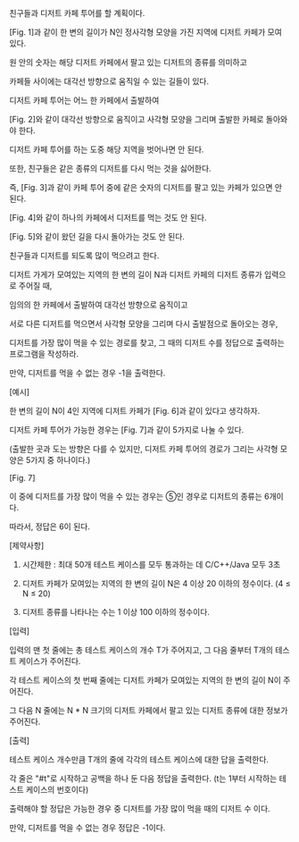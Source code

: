
친구들과 디저트 카페 투어를 할 계획이다.

[Fig. 1]과 같이 한 변의 길이가 N인 정사각형 모양을 가진 지역에 디저트 카페가 모여 있다.
 



원 안의 숫자는 해당 디저트 카페에서 팔고 있는 디저트의 종류를 의미하고

카페들 사이에는 대각선 방향으로 움직일 수 있는 길들이 있다.

디저트 카페 투어는 어느 한 카페에서 출발하여

[Fig. 2]와 같이 대각선 방향으로 움직이고 사각형 모양을 그리며 출발한 카페로 돌아와야 한다.
 
 


디저트 카페 투어를 하는 도중 해당 지역을 벗어나면 안 된다.

또한, 친구들은 같은 종류의 디저트를 다시 먹는 것을 싫어한다.

즉, [Fig. 3]과 같이 카페 투어 중에 같은 숫자의 디저트를 팔고 있는 카페가 있으면 안 된다.
 


[Fig. 4]와 같이 하나의 카페에서 디저트를 먹는 것도 안 된다.

 


[Fig. 5]와 같이 왔던 길을 다시 돌아가는 것도 안 된다.
 

 

친구들과 디저트를 되도록 많이 먹으려고 한다.

디저트 가게가 모여있는 지역의 한 변의 길이 N과 디저트 카페의 디저트 종류가 입력으로 주어질 때,

임의의 한 카페에서 출발하여 대각선 방향으로 움직이고

서로 다른 디저트를 먹으면서 사각형 모양을 그리며 다시 출발점으로 돌아오는 경우,

디저트를 가장 많이 먹을 수 있는 경로를 찾고, 그 때의 디저트 수를 정답으로 출력하는 프로그램을 작성하라.

만약, 디저트를 먹을 수 없는 경우 -1을 출력한다.


[예시]

한 변의 길이 N이 4인 지역에 디저트 카페가 [Fig. 6]과 같이 있다고 생각하자.
 



디저트 카페 투어가 가능한 경우는 [Fig. 7]과 같이 5가지로 나눌 수 있다.

(출발한 곳과 도는 방향은 다를 수 있지만, 디저트 카페 투어의 경로가 그리는 사각형 모양은 5가지 중 하나이다.)

 

[Fig. 7]
 
이 중에 디저트를 가장 많이 먹을 수 있는 경우는 ⑤인 경우로 디저트의 종류는 6개이다.

따라서, 정답은 6이 된다.


[제약사항]

1. 시간제한 : 최대 50개 테스트 케이스를 모두 통과하는 데 C/C++/Java 모두 3초

2. 디저트 카페가 모여있는 지역의 한 변의 길이 N은 4 이상 20 이하의 정수이다. (4 ≤ N ≤ 20)

3. 디저트 종류를 나타나는 수는 1 이상 100 이하의 정수이다.


[입력]

입력의 맨 첫 줄에는 총 테스트 케이스의 개수 T가 주어지고, 그 다음 줄부터 T개의 테스트 케이스가 주어진다.

각 테스트 케이스의 첫 번째 줄에는 디저트 카페가 모여있는 지역의 한 변의 길이 N이 주어진다.

그 다음 N 줄에는 N * N 크기의 디저트 카페에서 팔고 있는 디저트 종류에 대한 정보가 주어진다.


[출력]

테스트 케이스 개수만큼 T개의 줄에 각각의 테스트 케이스에 대한 답을 출력한다.

각 줄은 "#t"로 시작하고 공백을 하나 둔 다음 정답을 출력한다. (t는 1부터 시작하는 테스트 케이스의 번호이다)

출력해야 할 정답은 가능한 경우 중 디저트를 가장 많이 먹을 때의 디저트 수 이다.

만약, 디저트를 먹을 수 없는 경우 정답은 -1이다.